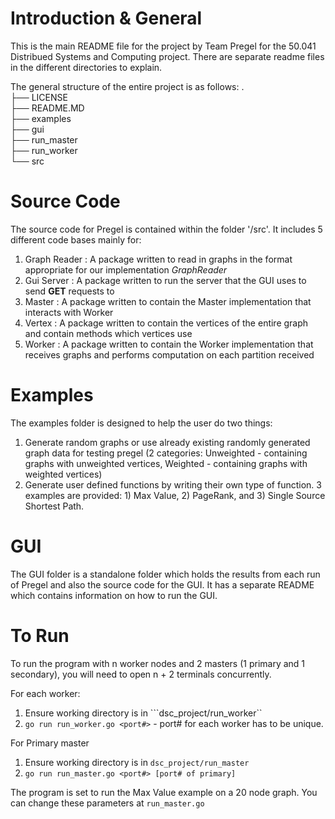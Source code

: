 # Introduction \& General
This is the main README file for the project by Team Pregel for the 50.041 Distribued Systems and Computing project. There are separate readme files in the different directories to explain. 

The general structure of the entire project is as follows: 
.<br>
├── LICENSE <br>
├── README.MD <br>
├── examples <br>
├── gui <br>
├── run_master <br>
├── run_worker <br>
└── src <br>


# Source Code
The source code for Pregel is contained within the folder '/src'. It includes 5 different code bases mainly for:
1. Graph Reader : A package written to read in graphs in the format appropriate for our implementation *GraphReader*
2. Gui Server : A package written to run the server that the GUI uses to send **GET** requests to 
3. Master : A package written to contain the Master implementation that interacts with Worker
4. Vertex : A package written to contain the vertices of the entire graph and contain methods which vertices use
5. Worker : A package  written to contain the Worker implementation that receives graphs and performs computation on each partition received


# Examples
The examples folder is designed to help the user do two things: 
1. Generate random graphs or use already existing randomly generated graph data for testing pregel (2 categories: Unweighted - containing graphs with unweighted vertices, Weighted - containing graphs with weighted vertices)
2. Generate user defined functions by writing their own type of function. 3 examples are provided: 1) Max Value, 2) PageRank, and 3) Single Source Shortest Path.


# GUI
The GUI folder is a standalone folder which holds the results from each run of Pregel and also the source code for the GUI. It has a separate README which contains information on how to run the GUI. 

# To Run 
To run the program with n worker nodes and 2 masters (1 primary and 1 secondary), you will need to open n + 2 terminals concurrently. 

For each worker:
1. Ensure working directory is in ```dsc_project/run_worker``
2. ```go run run_worker.go <port#>``` - port# for each worker has to be unique. 

For Primary master
1. Ensure working directory is in ```dsc_project/run_master```
2. ```go run run_master.go <port#> [port# of primary]```

The program is set to run the Max Value example on a 20 node graph. You can change these parameters at ```run_master.go```

